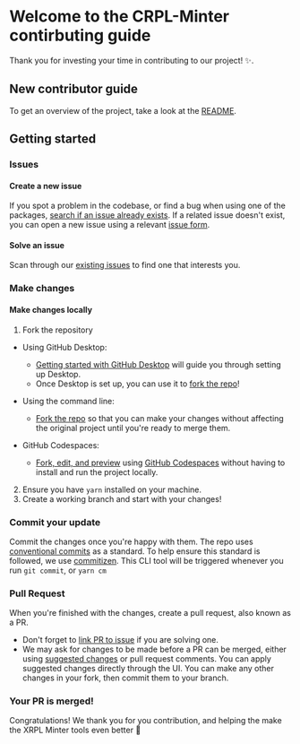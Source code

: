 # Welcome to the CRPL-Minter contirbuting guide

Thank you for investing your time in contributing to our project! :sparkles:.

## New contributor guide

To get an overview of the project, take a look at the [README](README.md).

## Getting started

### Issues

#### Create a new issue

If you spot a problem in the codebase, or find a bug when using one of the packages, [search if an issue already exists](https://docs.github.com/en/github/searching-for-information-on-github/searching-on-github/searching-issues-and-pull-requests#search-by-the-title-body-or-comments). If a related issue doesn't exist, you can open a new issue using a relevant [issue form](https://github.com/agoro-digital/xrpl-minter/issues/new/choose).

#### Solve an issue

Scan through our [existing issues](https://github.com/agoro-digital/xrpl-minter/issues) to find one that interests you.

### Make changes

#### Make changes locally

1. Fork the repository

- Using GitHub Desktop:

  - [Getting started with GitHub Desktop](https://docs.github.com/en/desktop/installing-and-configuring-github-desktop/getting-started-with-github-desktop) will guide you through setting up Desktop.
  - Once Desktop is set up, you can use it to [fork the repo](https://docs.github.com/en/desktop/contributing-and-collaborating-using-github-desktop/cloning-and-forking-repositories-from-github-desktop)!

- Using the command line:

  - [Fork the repo](https://docs.github.com/en/github/getting-started-with-github/fork-a-repo#fork-an-example-repository) so that you can make your changes without affecting the original project until you're ready to merge them.

- GitHub Codespaces:
  - [Fork, edit, and preview](https://docs.github.com/en/free-pro-team@latest/github/developing-online-with-codespaces/creating-a-codespace) using [GitHub Codespaces](https://github.com/features/codespaces) without having to install and run the project locally.

2. Ensure you have `yarn` installed on your machine.
3. Create a working branch and start with your changes!

### Commit your update

Commit the changes once you're happy with them. The repo uses [conventional commits](https://www.conventionalcommits.org/en/v1.0.0/) as a standard. To help ensure this standard is followed, we use [commitizen](https://github.com/commitizen/cz-cli). This CLI tool will be triggered whenever you run `git commit`, or `yarn cm`

### Pull Request

When you're finished with the changes, create a pull request, also known as a PR.

- Don't forget to [link PR to issue](https://docs.github.com/en/issues/tracking-your-work-with-issues/linking-a-pull-request-to-an-issue) if you are solving one.
- We may ask for changes to be made before a PR can be merged, either using [suggested changes](https://docs.github.com/en/github/collaborating-with-issues-and-pull-requests/incorporating-feedback-in-your-pull-request) or pull request comments. You can apply suggested changes directly through the UI. You can make any other changes in your fork, then commit them to your branch.

### Your PR is merged!

Congratulations! We thank you for you contribution, and helping the make the XRPL Minter tools even better :tada:
